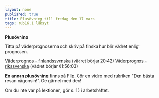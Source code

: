 ```yaml
---
layout: none
published: true
title: Plusövning till fredag den 17 mars
tags: rub16.1 läksyt
---
```

**Plusövning**

Titta på väderprognoserna och skriv på finska hur blir vädret enligt prognosen.

[Väderprognos - finlandssvenska](https://areena.yle.fi/1-63545144) (vädret börjar 20:42)
[Väderprognos - rikssvenska](https://www.svtplay.se/video/e4oPrny/morgonstudion/idag-06-00?position=6960&id=e4oPrny) (vädret börjar 01:56:03)

**En annan plusövning** finns på Flip. Gör en video med rubriken "Den bästa resan någonsin!". Ge gärnet med den!

Om du inte var på lektionen, gör s. 15 i arbetshäftet.
